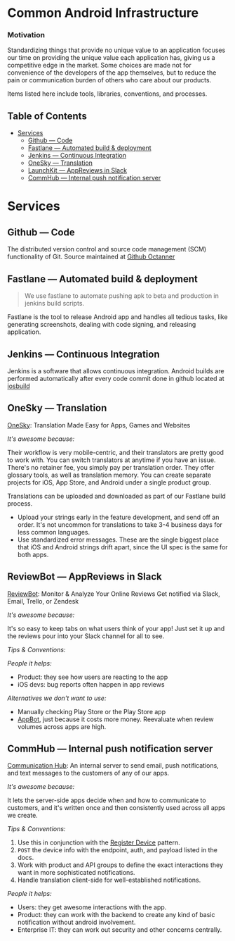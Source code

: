 # Common Android Infrastructure

### Motivation

Standardizing things that provide no unique value to an application focuses our time on providing the unique value each application has, giving us a competitive edge in the market. Some choices are made not for convenience of the developers of the app themselves, but to reduce the pain or communication burden of others who care about our products.

Items listed here include tools, libraries, conventions, and processes.

## Table of Contents

* [Services](#services)
    * [Github — Code](#github-code)
    * [Fastlane — Automated build & deployment](#fastlane-automated-build--deployment)
    * [Jenkins — Continuous Integration](#jenkins-continuous-integration)
    * [OneSky — Translation](#onesky-translation)
    * [LaunchKit — AppReviews in Slack](#launchkit-appreviews-in-slack)
    * [CommHub — Internal push notification server](#commhub-internal-push-notification-server)
    
# Services

## Github — Code
The distributed version control and source code management (SCM) functionality of Git.
Source maintained at [Github Octanner](https://github.com/octanner)

## Fastlane — Automated build & deployment
> We use fastlane to automate pushing apk to beta and production in jenkins build scripts.

Fastlane is the tool to release Android app and handles all tedious tasks, like generating screenshots, dealing with code signing, and releasing application.

## Jenkins — Continuous Integration
Jenkins is a software that allows continuous integration. 
Android builds are performed automatically after every code commit done in github located at [iosbuild](http://iosbuild.octanner.com:8080/)

## OneSky — Translation

[OneSky](https://www.oneskyapp.com/): Translation Made Easy
for Apps, Games and Websites

_It's awesome because:_

Their workflow is very mobile-centric, and their translators are pretty good to work with. You can switch translators at anytime if you have an issue. There's no retainer fee, you simply pay per translation order. They offer glossary tools, as well as translation memory. You can create separate projects for iOS, App Store, and Android under a single product group.

Translations can be uploaded and downloaded as part of our Fastlane build process.

* Upload your strings early in the feature development, and send off an order. It's not uncommon for translations to take 3-4 business days for less common languages.
* Use standardized error messages. These are the single biggest place that iOS and Android strings drift apart, since the UI spec is the same for both apps.


## ReviewBot — AppReviews in Slack

[ReviewBot](https://reviewbot.io/): Monitor & Analyze Your Online Reviews
Get notified via Slack, Email, Trello, or Zendesk

_It's awesome because:_

It's so easy to keep tabs on what users think of your app! Just set it up and the reviews pour into your Slack channel for all to see.

_Tips & Conventions:_

_People it helps:_

* Product: they see how users are reacting to the app
* iOS devs: bug reports often happen in app reviews

_Alternatives we don't want to use:_

* Manually checking Play Store or the Play Store app
* [AppBot](https://appbot.co/), just because it costs more money. Reevaluate when review volumes across apps are high.


## CommHub — Internal push notification server

[Communication Hub](https://github.com/octanner/communication-hub): An internal server to send email, push notifications, and text messages to the customers of any of our apps.

_It's awesome because:_

It lets the server-side apps decide when and how to communicate to customers, and it's written once and then consistently used across all apps we create.

_Tips & Conventions:_

1. Use this in conjunction with the [Register Device](common-patterns.md#register-device) pattern.
1. `POST` the device info with the endpoint, auth, and payload listed in the docs.
1. Work with product and API groups to define the exact interactions they want in more sophisticated notifications.
1. Handle translation client-side for well-established notifications.

_People it helps:_

* Users: they get awesome interactions with the app.
* Product: they can work with the backend to create any kind of basic notification without android involvement.
* Enterprise IT: they can work out security and other concerns centrally.

